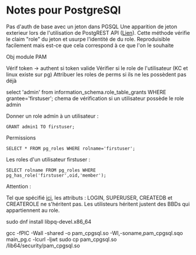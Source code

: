 # Notes pour PostgreSQl

Pas d'auth de base avec un jeton dans PGSQL
Une apparition de jeton exterieur lors de l'utilisation de PostgREST API ([Lien](https://postgrest.org/en/v12/references/auth.html)).
Cette méthode vérifie le claim "role" du jeton et usurpe l'identité de du role.
Reproduisible facilement mais est-ce que cela correspond à ce que l'on le souhaite

Obj module PAM

Vérif token -> 
    authent si token valide
    Vérifier si le role de l'utilisateur (KC et linux existe sur pg) 
    Attribuer les roles de perms si ils ne les possèdent pas déjà

select 'admin' from information_schema.role_table_grants WHERE grantee='firstuser';
chema de vérification si un utilisateur possède le role admin

Donner un role admin à un utilisateur : 

    GRANT admin1 TO firstuser;

Permissions 

    SELECT * FROM pg_roles WHERE rolname='firstuser';

Les roles d'un utilisateur firstuser : 

    SELECT rolname FROM pg_roles WHERE pg_has_role('firstuser',oid,'member');

Attention : 

Tel que spécifié [ici](https://www.postgresql.org/docs/current/role-membership.html), les attributs : LOGIN, SUPERUSER, CREATEDB et CREATEROLE ne s'héritent pas.
Les utilisteurs héritent justent des BBDs qui appartiennent au role. 

sudo dnf install libpq-devel.x86_64

gcc -fPIC -Wall -shared -o pam_cpgsql.so -Wl,-soname,pam_cpgsql.sqo main_pg.c -lcurl -ljwt
sudo cp pam_cpgsql.so /lib64/security/pam_cpgsql.so